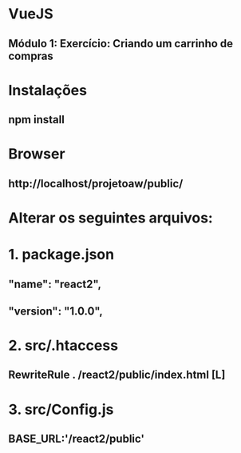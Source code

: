 # VueJS
## Módulo 1: Exercício: Criando um carrinho de compras

# Instalações
## npm install

# Browser
## http://localhost/projetoaw/public/

# Alterar os seguintes arquivos:

# 1. package.json
## "name": "react2",
## "version": "1.0.0",

# 2. src/.htaccess
## RewriteRule . /react2/public/index.html [L]

# 3. src/Config.js
## BASE_URL:'/react2/public'
